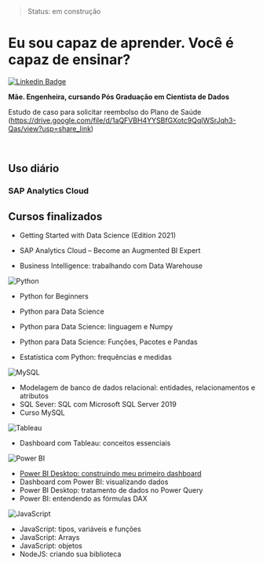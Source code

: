 > Status: em construção

# Eu sou capaz de aprender. Você é capaz de ensinar?

[![Linkedin Badge](https://img.shields.io/badge/-LinkedIn-blue?style=flat-square&logo=Linkedin&logoColor=white&link=https://www.linkedin.com/in/mariliaamaral//)](https://www.linkedin.com/in/mariliaamaral/)


**Mãe. Engenheira, cursando Pós Graduação em Cientista de Dados**

Estudo de caso para solicitar reembolso do Plano de Saúde
(https://drive.google.com/file/d/1aQFVBH4YYSBfGXotc9QqIWSrJqh3-Qas/view?usp=share_link)

<br>

## Uso diário

### SAP Analytics Cloud

## Cursos finalizados

* Getting Started with Data Science (Edition 2021)

* SAP Analytics Cloud – Become an Augmented BI Expert

* Business Intelligence: trabalhando com Data Warehouse


![Python](https://img.shields.io/badge/-Python-black?style=flat-square&logo=Python)
* Python for Beginners
* Python para Data Science
* Python para Data Science: linguagem e Numpy
* Python para Data Science: Funções, Pacotes e Pandas


* Estatística com Python: frequências e medidas

![MySQL](https://img.shields.io/badge/-mySQL-black?style=flat-square&logo=mySQL)
* Modelagem de banco de dados relacional: entidades, relacionamentos e atributos
* SQL Sever: SQL com Microsoft SQL Server 2019
* Curso MySQL

![Tableau](https://img.shields.io/badge/-Tableau-black?style=plastic&logo=Tableau)
* Dashboard com Tableau: conceitos essenciais

![Power BI](https://img.shields.io/badge/-Power%20BI-black?style=plastic&logo=Power-BI)
* [Power BI Desktop: construindo meu primeiro dashboard](https://app.powerbi.com/view?r=eyJrIjoiNzcyN2ZhZjktYzVhZS00NmUzLTkzNDktYmEwYjI0NzYyOTdkIiwidCI6Ijg5ZmI0ZjFmLTg1NjctNDEyOC1iMWUzLWNhM2IyZTVhYmRmOCJ9)
* Dashboard com Power BI: visualizando dados
* Power BI Desktop: tratamento de dados no Power Query
* Power BI: entendendo as fórmulas DAX

![JavaScript](https://img.shields.io/badge/-JavaScript-black?style=flat-square&logo=JavaScript)
* JavaScript: tipos, variáveis e funções
* JavaScript: Arrays
* JavaScript: objetos
* NodeJS: criando sua biblioteca

</br>
